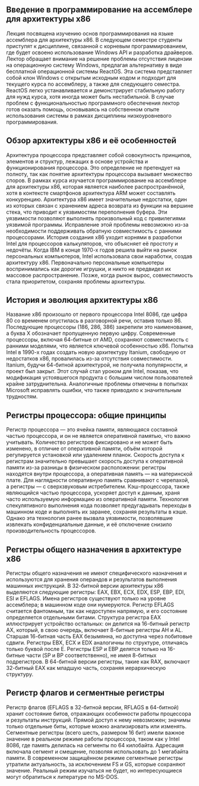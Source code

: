 ## Введение в программирование на ассемблере для архитектуры x86

Лекция посвящена изучению основ программирования на языке ассемблера для архитектуры x86. В следующем семестре студенты приступят к дисциплине, связанной с корневым программированием, где будет освоено использование Windows API и разработка драйверов. Лектор обращает внимание на решение проблемы отсутствия лицензии на операционную систему Windows, предлагая альтернативу в виде бесплатной операционной системы ReactOS. Эта система представляет собой клон Windows с открытым исходным кодом и подходит для текущего курса по ассемблеру, а также для следующего семестра. ReactOS легко устанавливается и демонстрирует стабильную работу для нужд курса, хотя иногда может быть нестабильной. В случае проблем с функциональностью программного обеспечения лектор готов оказать помощь, основываясь на собственном опыте использования системы в рамках дисциплины низкоуровневого программирования.

## Обзор архитектуры x86 и её особенностей

Архитектура процессора представляет собой совокупность принципов, элементов и структур, лежащих в основе устройства и функционирования процессора. Это определение не претендует на полноту, так как понятие архитектуры процессора вызывает множество споров. В рамках курса изучается программирование на ассемблере для архитектуры x86, которая является наиболее распространённой, хотя в контексте смартфонов архитектура ARM может составлять конкуренцию. Архитектура x86 имеет значительные недостатки, один из которых связан с хранением адреса возврата из функции на вершине стека, что приводит к уязвимостям переполнения буфера. Эти уязвимости позволяют выполнять произвольный код с привилегиями уязвимой программы. Исправление этой проблемы невозможно из-за необходимости поддерживать обратную совместимость с ранними процессорами. История создания x86 уходит корнями в разработки Intel для процессоров калькуляторов, что объясняет её простоту и недочёты. Когда IBM в конце 1970-х годов решила выйти на рынок персональных компьютеров, Intel использовала свои наработки, создав архитектуру x86. Первоначально персональные компьютеры воспринимались как дорогие игрушки, и никто не предвидел их массовое распространение. Позже, когда рынок вырос, совместимость стала приоритетом, сохраняя проблемы архитектуры.

## История и эволюция архитектуры x86

Название x86 произошло от первого процессора Intel 8086, где цифра 80 со временем опустилась в разговорной речи, оставив только 86. Последующие процессоры (186, 286, 386) закрепили это наименование, а буква X обозначает пропущенную первую цифру. Современные процессоры, включая 64-битные от AMD, сохраняют совместимость с ранними моделями, что является ключевой особенностью x86. Попытка Intel в 1990-х годах создать новую архитектуру Itanium, свободную от недостатков x86, провалилась из-за отсутствия совместимости. Itanium, будучи 64-битной архитектурой, не получила популярности, и проект был закрыт. Этот случай стал уроком для Intel, показав, что модификация устоявшегося продукта с большим числом пользователей крайне затруднительна. Аналогичные проблемы отмечены в попытках Microsoft исправлять ошибки, что также приводило к значительным трудностям.

## Регистры процессора: общие принципы

Регистр процессора — это ячейка памяти, являющаяся составной частью процессора, и он не является оперативной памятью, что важно учитывать. Количество регистров фиксировано и не может быть изменено, в отличие от оперативной памяти, объём которой регулируется установкой или удалением планок. Скорость доступа к регистрам значительно превышает скорость доступа к оперативной памяти из-за разницы в физическом расположении: регистры находятся внутри процессора, а оперативная память — на материнской плате. Для наглядности оперативную память сравнивают с черепахой, а регистры — с сверхзвуковым истребителем. Кэш-процессора, также являющийся частью процессора, ускоряет доступ к данным, храня часто используемую информацию из оперативной памяти. Технология спекулятивного выполнения кода позволяет предугадывать переходы в машинном коде и выполнять их заранее, сохраняя результаты в кэше. Однако эта технология ранее вызвала уязвимости, позволявшие извлекать конфиденциальные данные, и её отключение снизило производительность процессоров.

## Регистры общего назначения в архитектуре x86

Регистры общего назначения не имеют специфического назначения и используются для хранения операндов и результатов выполнения машинных инструкций. В 32-битной версии архитектуры x86 выделяются следующие регистры: EAX, EBX, ECX, EDX, ESP, EBP, EDI, ESI и EFLAGS. Имена регистров существуют только на уровне ассемблера; в машинном коде они нумеруются. Регистр EFLAGS считается фантомным, так как недоступен напрямую, и его состояние определяется отдельными битами. Структура регистра EAX иллюстрирует устройство остальных: он делится на 16-битный регистр AX, который, в свою очередь, включает 8-битные регистры AH и AL. Старшая 16-битная часть EAX безымянна, но доступна через побитовые сдвиги. Регистры EBX, ECX и EDX аналогичны по структуре, отличаясь только буквой после E. Регистры ESP и EBP делятся только на 16-битные части (SP и BP соответственно), не имея 8-битных подрегистров. В 64-битной версии регистры, такие как RAX, включают 32-битный EAX как младшую часть, сохраняя иерархическую структуру.

## Регистр флагов и сегментные регистры

Регистр флагов (EFLAGS в 32-битной версии, RFLAGS в 64-битной) хранит состояние битов, отражающих особенности работы процессора и результаты инструкций. Прямой доступ к нему невозможен; значимы только отдельные биты, которые можно анализировать или изменять. Сегментные регистры (всего шесть, размером 16 бит) имели важное значение в реальном режиме работы процессора, таком как у Intel 8086, где память делилась на сегменты по 64 килобайта. Адресация включала сегмент и смещение, позволяя использовать до 1 мегабайта памяти. В современном защищённом режиме сегментные регистры утратили актуальность, за исключением FS и GS, которые сохраняют значение. Реальный режим изучаться не будет, но интересующиеся могут обратиться к литературе по MS-DOS.